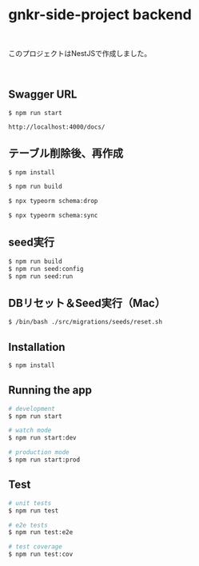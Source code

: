 # gnkr-side-project backend

<br>

このプロジェクトはNestJSで作成しました。

<br>

## Swagger URL

```
$ npm run start

http://localhost:4000/docs/
```

## テーブル削除後、再作成

```bash
$ npm install

$ npm run build

$ npx typeorm schema:drop

$ npx typeorm schema:sync
```

## seed実行

```bash
$ npm run build
$ npm run seed:config
$ npm run seed:run
```

## DBリセット＆Seed実行（Mac）
```bash
$ /bin/bash ./src/migrations/seeds/reset.sh
```

## Installation

```bash
$ npm install
```

## Running the app

```bash
# development
$ npm run start

# watch mode
$ npm run start:dev

# production mode
$ npm run start:prod
```

## Test

```bash
# unit tests
$ npm run test

# e2e tests
$ npm run test:e2e

# test coverage
$ npm run test:cov
```


